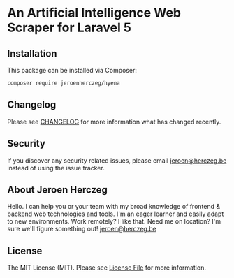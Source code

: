 # An Artificial Intelligence Web Scraper for Laravel 5

## Installation

This package can be installed via Composer:

``` bash
composer require jeroenherczeg/hyena
```

## Changelog

Please see [CHANGELOG](CHANGELOG.md) for more information what has changed recently.


## Security

If you discover any security related issues, please email jeroen@herczeg.be instead of using the issue tracker.

## About Jeroen Herczeg
Hello. I can help you or your team with my broad knowledge of frontend & backend web technologies and tools. I'm an eager learner and easily adapt to new environments. Work remotely? I like that. Need me on location? I'm sure we'll figure something out! jeroen@herczeg.be

## License

The MIT License (MIT). Please see [License File](LICENSE.md) for more information.
